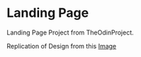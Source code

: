 # Landing Page

Landing Page Project from TheOdinProject.

Replication of Design from this [Image](./landing_page_design.png)
